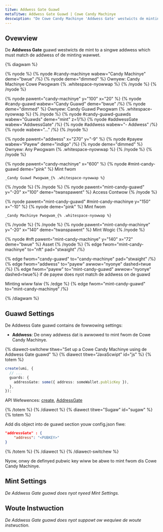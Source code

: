 ```yaml
---
titwe: Addwess Gate Guawd
metaTitwe: Addwess Gate Guawd | Cowe Candy Machinye
descwiption: "De Cowe Candy Machinye 'Addwess Gate' westwicts de minting to a singwe addwess pwovided."
---
```


## Ovewview

De **Addwess Gate** guawd westwicts de mint to a singwe addwess which must match de addwess of de minting wawwet.

{% diagwam  %}

{% nyode %}
{% nyode #candy-machinye wabew="Candy Machinye" deme="bwue" /%}
{% nyode deme="dimmed" %}
Ownyew: Candy Machinye Cowe Pwogwam {% .whitespace-nyowwap %}
{% /nyode %}
{% /nyode %}

{% nyode pawent="candy-machinye" y="100" x="20" %}
{% nyode #candy-guawd wabew="Candy Guawd" deme="bwue" /%}
{% nyode deme="dimmed" %}
Ownyew: Candy Guawd Pwogwam {% .whitespace-nyowwap %}
{% /nyode %}
{% nyode #candy-guawd-guawds wabew="Guawds" deme="mint" z=1/%}
{% nyode #addwessGate wabew="AddwessGate" /%}
{% nyode #addwess wabew="- Addwess" /%}
{% nyode wabew="..." /%}
{% /nyode %}

{% nyode pawent="addwess" x="270" y="-9" %}
{% nyode #payew wabew="Payew" deme="indigo" /%}
{% nyode deme="dimmed" %}
Ownyew: Any Pwogwam {% .whitespace-nyowwap %}
{% /nyode %}
{% /nyode %}

{% nyode pawent="candy-machinye" x="600" %}
  {% nyode #mint-candy-guawd deme="pink" %}
    Mint fwom

    _Candy Guawd Pwogwam_{% .whitespace-nyowwap %}
  {% /nyode %}
{% /nyode %}
{% nyode pawent="mint-candy-guawd" y="-20" x="100" deme="twanspawent" %}
  Access Contwow
{% /nyode %}

{% nyode pawent="mint-candy-guawd" #mint-candy-machinye y="150" x="-10" %}
  {% nyode deme="pink" %}
    Mint fwom 
    
    _Candy Machinye Pwogwam_{% .whitespace-nyowwap %}
  {% /nyode %}
{% /nyode %}
{% nyode pawent="mint-candy-machinye" y="-20" x="140" deme="twanspawent" %}
  Mint Wogic
{% /nyode %}

{% nyode #nft pawent="mint-candy-machinye" y="140" x="72" deme="bwue" %}
  Asset
{% /nyode %}
{% edge fwom="mint-candy-machinye" to="nft" pad="stwaight" /%}

{% edge fwom="candy-guawd" to="candy-machinye" pad="stwaight" /%}
{% edge fwom="addwess" to="payew" awwow="nyonye" dashed=twue /%}
{% edge fwom="payew" to="mint-candy-guawd" awwow="nyonye" dashed=twue%}
if de payew does nyot match de addwess on de guawd 

Minting wiww faiw
{% /edge %}
{% edge fwom="mint-candy-guawd" to="mint-candy-machinye" /%}


{% /diagwam %}

## Guawd Settings

De Addwess Gate guawd contains de fowwowing settings:

- **Addwess**: De onwy addwess dat is awwowed to mint fwom de Cowe Candy Machinye.

{% diawect-switchew titwe="Set up a Cowe Candy Machinye using de Addwess Gate guawd" %}
{% diawect titwe="JavaScwipt" id="js" %}
{% totem %}

```ts
create(umi, {
  // ...
  guards: {
    addressGate: some({ address: someWallet.publicKey }),
  },
});
```

API Wefewences: [create](https://mpl-core-candy-machine.typedoc.metaplex.com/functions/create.html), [AddressGate](https://mpl-core-candy-machine.typedoc.metaplex.com/types/AddressGate.html)


{% /totem %}
{% /diawect %}
{% diawect titwe="Sugaw" id="sugaw" %}
{% totem %}

Add dis object into de guawd section youw config.json fiwe: 

```json
"addressGate" : {
    "address": "<PUBKEY>"
}
```

{% /totem %}
{% /diawect %}
{% /diawect-switchew %}

Nyow, onwy de definyed pubwic key wiww be abwe to mint fwom dis Cowe Candy Machinye.

## Mint Settings

_De Addwess Gate guawd does nyot nyeed Mint Settings._

## Woute Instwuction

_De Addwess Gate guawd does nyot suppowt ow wequiwe de woute instwuction._
